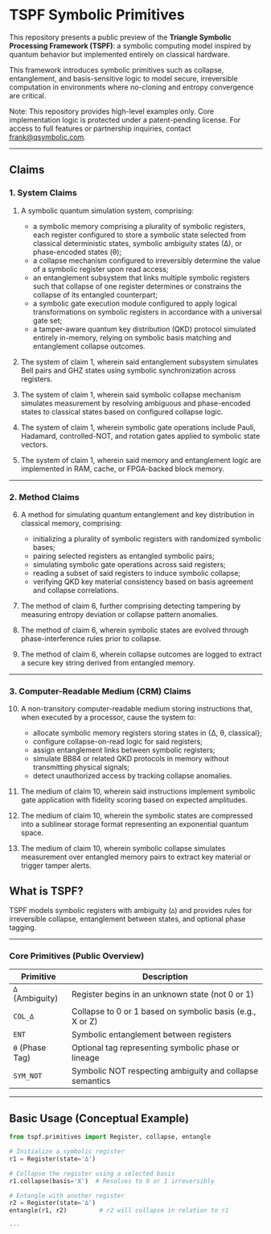 # TSPF Symbolic Primitives

This repository presents a public preview of the **Triangle Symbolic Processing Framework (TSPF)**: a symbolic computing model inspired by quantum behavior but implemented entirely on classical hardware.

This framework introduces symbolic primitives such as collapse, entanglement, and basis-sensitive logic to model secure, irreversible computation in environments where no-cloning and entropy convergence are critical.

Note: This repository provides high-level examples only. Core implementation logic is protected under a patent-pending license. For access to full features or partnership inquiries, contact [frank@qsymbolic.com](mailto:frank@qsymbolic.com).

---

## Claims

### 1. System Claims

1. A symbolic quantum simulation system, comprising:
   - a symbolic memory comprising a plurality of symbolic registers, each register configured to store a symbolic state selected from classical deterministic states, symbolic ambiguity states (∆), or phase-encoded states (θ);
   - a collapse mechanism configured to irreversibly determine the value of a symbolic register upon read access;
   - an entanglement subsystem that links multiple symbolic registers such that collapse of one register determines or constrains the collapse of its entangled counterpart;
   - a symbolic gate execution module configured to apply logical transformations on symbolic registers in accordance with a universal gate set;
   - a tamper-aware quantum key distribution (QKD) protocol simulated entirely in-memory, relying on symbolic basis matching and entanglement collapse outcomes.

2. The system of claim 1, wherein said entanglement subsystem simulates Bell pairs and GHZ states using symbolic synchronization across registers.

3. The system of claim 1, wherein said symbolic collapse mechanism simulates measurement by resolving ambiguous and phase-encoded states to classical states based on configured collapse logic.

4. The system of claim 1, wherein symbolic gate operations include Pauli, Hadamard, controlled-NOT, and rotation gates applied to symbolic state vectors.

5. The system of claim 1, wherein said memory and entanglement logic are implemented in RAM, cache, or FPGA-backed block memory.

---

### 2. Method Claims

6. A method for simulating quantum entanglement and key distribution in classical memory, comprising:
   - initializing a plurality of symbolic registers with randomized symbolic bases;
   - pairing selected registers as entangled symbolic pairs;
   - simulating symbolic gate operations across said registers;
   - reading a subset of said registers to induce symbolic collapse;
   - verifying QKD key material consistency based on basis agreement and collapse correlations.

7. The method of claim 6, further comprising detecting tampering by measuring entropy deviation or collapse pattern anomalies.

8. The method of claim 6, wherein symbolic states are evolved through phase-interference rules prior to collapse.

9. The method of claim 6, wherein collapse outcomes are logged to extract a secure key string derived from entangled memory.

---

### 3. Computer-Readable Medium (CRM) Claims

10. A non-transitory computer-readable medium storing instructions that, when executed by a processor, cause the system to:
    - allocate symbolic memory registers storing states in {∆, θ, classical};
    - configure collapse-on-read logic for said registers;
    - assign entanglement links between symbolic registers;
    - simulate BB84 or related QKD protocols in memory without transmitting physical signals;
    - detect unauthorized access by tracking collapse anomalies.

11. The medium of claim 10, wherein said instructions implement symbolic gate application with fidelity scoring based on expected amplitudes.

12. The medium of claim 10, wherein the symbolic states are compressed into a sublinear storage format representing an exponential quantum space.

13. The medium of claim 10, wherein symbolic collapse simulates measurement over entangled memory pairs to extract key material or trigger tamper alerts.

## What is TSPF?

TSPF models symbolic registers with ambiguity (`∆`) and provides rules for irreversible collapse, entanglement between states, and optional phase tagging.

---

### Core Primitives (Public Overview)

| Primitive       | Description                                                  |
|----------------|--------------------------------------------------------------|
| `∆` (Ambiguity) | Register begins in an unknown state (not 0 or 1)            |
| `COL_∆`         | Collapse to 0 or 1 based on symbolic basis (e.g., X or Z)   |
| `ENT`           | Symbolic entanglement between registers                     |
| `θ` (Phase Tag) | Optional tag representing symbolic phase or lineage         |
| `SYM_NOT`       | Symbolic NOT respecting ambiguity and collapse semantics    |

---

## Basic Usage (Conceptual Example)

```python
from tspf.primitives import Register, collapse, entangle

# Initialize a symbolic register
r1 = Register(state='∆')

# Collapse the register using a selected basis
r1.collapse(basis='X')  # Resolves to 0 or 1 irreversibly

# Entangle with another register
r2 = Register(state='∆')
entangle(r1, r2)         # r2 will collapse in relation to r1

---

